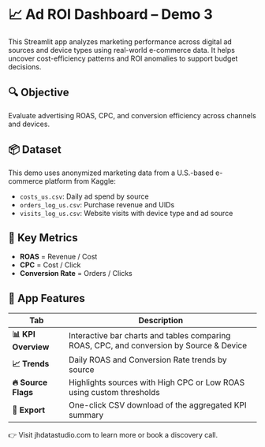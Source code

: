 # 📈 Ad ROI Dashboard – Demo 3

This Streamlit app analyzes marketing performance across digital ad sources and device types using real-world e-commerce data. It helps uncover cost-efficiency patterns and ROI anomalies to support budget decisions.

## 🔍 Objective
Evaluate advertising ROAS, CPC, and conversion efficiency across channels and devices.

## 📦 Dataset
This demo uses anonymized marketing data from a U.S.-based e-commerce platform from Kaggle:
- `costs_us.csv`: Daily ad spend by source
- `orders_log_us.csv`: Purchase revenue and UIDs
- `visits_log_us.csv`: Website visits with device type and ad source

## 🧮 Key Metrics
- **ROAS** = Revenue / Cost
- **CPC** = Cost / Click
- **Conversion Rate** = Orders / Clicks

## 🧭 App Features
| Tab | Description |
| --- | ----------- |
| **📊 KPI Overview** | Interactive bar charts and tables comparing ROAS, CPC, and conversion by Source & Device |
| **📈 Trends** | Daily ROAS and Conversion Rate trends by source |
| **🔥 Source Flags** | Highlights sources with High CPC or Low ROAS using custom thresholds |
| **📁 Export** | One-click CSV download of the aggregated KPI summary |


👉 Visit jhdatastudio.com to learn more or book a discovery call.